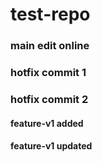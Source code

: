 # test-repo

### main edit online

### hotfix commit 1

### hotfix commit 2

#### feature-v1 added

#### feature-v1 updated
